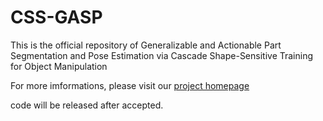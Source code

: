 # CSS-GASP
This is the official repository of Generalizable and Actionable Part Segmentation and Pose Estimation via Cascade Shape-Sensitive Training for Object Manipulation

For more imformations, please visit our [project homepage](https://sites.google.com/view/css-gasp)

code will be released after accepted.
